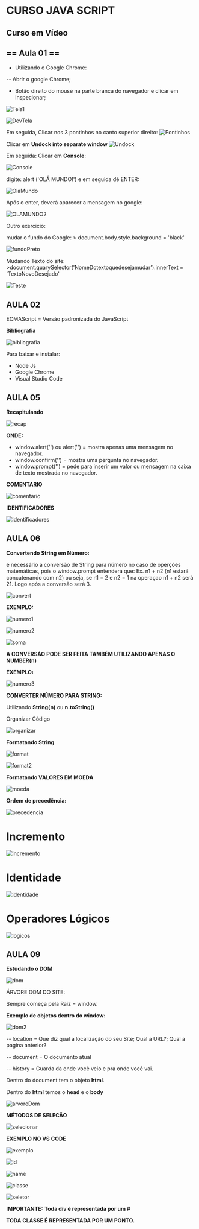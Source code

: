 # **CURSO JAVA SCRIPT**
## Curso em Vídeo
## == Aula 01 ==

- Utilizando o Google Chrome:

-- Abrir o google Chrome;
- Botão direito do mouse na parte branca do navegador e clicar em inspecionar;

![Tela1](Imagens/Tela1.png)

![DevTela](Imagens/DevTela.png)

Em seguida, Clicar nos 3 pontinhos no canto superior direito:
![Pontinhos](Imagens/Pontinhos.png)

Clicar em **Undock into separate window**
![Undock](Imagens/Undock.png)

Em seguida: Clicar em **Console**:

![Console](Imagens/Console.png)

digite: alert ('OLÁ MUNDO!') e em seguida dê ENTER:

![OlaMundo](Imagens/OlaMundo.png)

Após o enter, deverá aparecer a mensagem no google:

![OLAMUNDO2](Imagens/OLAMUNDO2.png)

Outro exercicio:

mudar o fundo do Google: > document.body.style.background = 'black'

![fundoPreto](Imagens/fundoPreto.png)

Mudando Texto do site: >document.quarySelector('NomeDotextoquedesejamudar').innerText = 'TextoNovoDesejado'

![Teste](Imagens/Teste.png)

## AULA 02

ECMAScript = Versáo padronizada do JavaScript

**Bibliografia**

![bibliografia](Imagens/bibliografia.png)

Para baixar e instalar:

- Node Js
- Google Chrome
- Visual Studio Code

## AULA 05
**Recapitulando**

![recap](Imagens/recap.png)

**ONDE:**
- window.alert('') ou alert('') = mostra apenas uma mensagem no navegador.
- window.confirm('') = mostra uma pergunta no navegador.
- window.prompt('') = pede para inserir um valor ou mensagem na caixa de texto mostrada no navegador.

**COMENTARIO**

![comentario](Imagens/comentario.png)

**IDENTIFICADORES**

![identificadores](Imagens/identificadores.png)

## AULA 06 ##

**Convertendo String em Número:**

é necessário a conversão de String para número no caso de operções matemáticas, pois o window.prompt entenderá que: Ex. n1 + n2 (n1 estará concatenando com n2) ou seja, se n1 = 2 e n2 = 1 na operaçao n1 + n2 será 21. Logo após a conversão será 3.

![convert](Imagens/convert.png)

**EXEMPLO:**

![numero1](Imagens/numero1.png)

![numero2](Imagens/numero2.png)

![soma](Imagens/soma.png)

**A CONVERSÁO PODE SER FEITA TAMBÉM UTILIZANDO APENAS O NUMBER(n)**

**EXEMPLO:**

![numero3](Imagens/numero3.png)

**CONVERTER NÚMERO PARA STRING:**

Utilizando **String(n)** ou **n.toString()**

Organizar Código

![organizar](Imagens/organizar.png)

**Formatando String**

![format](Imagens/format.png)

![format2](Imagens/format2.png)

**Formatando VALORES EM MOEDA**

![moeda](Imagens/moeda.png)

**Ordem de precedência:**

![precedencia](Imagens/precedencia.png)

# **Incremento**

![incremento](Imagens/incremento.png)

# **Identidade**

![identidade](Imagens/identidade.png)

# **Operadores Lógicos**

![logicos](Imagens/logicos.png)

## AULA 09

**Estudando o DOM**

![dom](Imagens/dom.png)

ÁRVORE DOM DO SITE:

Sempre começa pela Raíz = window.

**Exemplo de objetos dentro do window:**

![dom2](Imagens/dom2.png)

-- location = Que diz qual a localização do seu Site; Qual a URL?; Qual a pagina anterior?

-- document = O documento atual

-- history = Guarda da onde você veio e pra onde você vai.

Dentro do document tem o objeto **html**.

Dentro do **html** temos o **head** e o **body**

![arvoreDom](Imagens/arvoreDom.png)

**MÉTODOS DE SELECÃO**

![selecionar](Imagens/selecionar.png)

**EXEMPLO NO VS CODE**

![exemplo](Imagens/exemplo.png)

![id](Imagens/id.png)

![name](Imagens/name.png)

![classe](Imagens/classe.png)

![seletor](Imagens/seletor.png)

**IMPORTANTE:**
**Toda div é representada por um #**

**TODA CLASSE É REPRESENTADA POR UM PONTO.**
